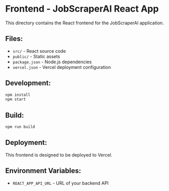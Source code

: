 # Frontend - JobScraperAI React App

This directory contains the React frontend for the JobScraperAI application.

## Files:
- `src/` - React source code
- `public/` - Static assets
- `package.json` - Node.js dependencies
- `vercel.json` - Vercel deployment configuration

## Development:
```bash
npm install
npm start
```

## Build:
```bash
npm run build
```

## Deployment:
This frontend is designed to be deployed to Vercel.

## Environment Variables:
- `REACT_APP_API_URL` - URL of your backend API 
